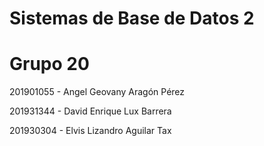 # Sistemas de Base de Datos 2
# Grupo 20
201901055 - Angel Geovany Aragón Pérez

201931344 - David Enrique Lux Barrera 

201930304 - Elvis Lizandro Aguilar Tax
